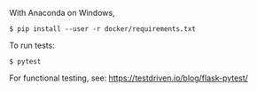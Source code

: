With Anaconda on Windows, 

    $ pip install --user -r docker/requirements.txt

To run tests:

    $ pytest

For functional testing, see: https://testdriven.io/blog/flask-pytest/
